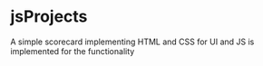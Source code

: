 # jsProjects
A simple scorecard  implementing HTML and CSS for UI and JS is implemented for the functionality
